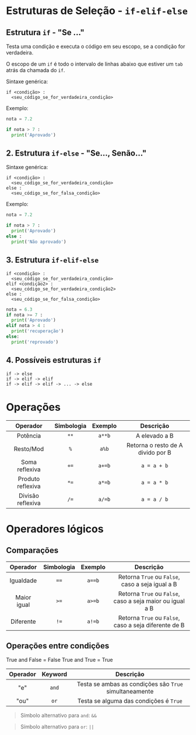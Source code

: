 # Estruturas de Seleção - `if-elif-else`

## Estrutura `if` - "Se ..."

Testa uma condição e executa o código em seu escopo, se a condição for verdadeira.

O escopo de um `if` é todo o intervalo de linhas abaixo que estiver um `tab` atrás da chamada do `if`.

Sintaxe genérica:
```
if <condição> :  
  <seu_código_se_for_verdadeira_condição>
```

Exemplo:
```py
nota = 7.2

if nota > 7 :
  print('Aprovado')  
```

## 2. Estrutura `if-else` - "Se..., Senão..."

Sintaxe genérica:
```
if <condição> :  
  <seu_código_se_for_verdadeira_condição>
else :
  <seu_código_se_for_falsa_condição>
```
Exemplo:
```py
nota = 7.2

if nota > 7 :
  print('Aprovado')
else :
  print('Não aprovado')
```

## 3. Estrutura `if-elif-else`

```
if <condição> :  
  <seu_código_se_for_verdadeira_condição>
elif <condição2> :
  <seu_código_se_for_verdadeira_condição2>
else :
  <seu_código_se_for_falsa_condição>
```

```py
nota = 6.3
if nota >= 7 :
  print('Aprovado')
elif nota > 4 :
  print('recuperação')
else:
  print('reprovado')
```

## 4. Possíveis estruturas `if`
```
if -> else
if -> elif -> elif
if -> elif -> elif -> ... -> else
```

# Operações
|Operador|Simbologia|Exemplo|Descrição|
|:--:|:--:|:--:|:--:|
|Potência|`**`|`a**b`|A elevado a B|
|Resto/Mod|`%`|`a%b`|Retorna o resto de A divido por B|
|Soma reflexiva|`+=`|`a+=b`| `a = a + b` |
|Produto reflexiva|`*=`|`a*=b`| `a = a * b` |
|Divisão reflexiva|`/=`|`a/=b`| `a = a / b` |

# Operadores lógicos 

## Comparações
|Operador|Simbologia|Exemplo|Descrição|
|:--:|:--:|:--:|:--:|
|Igualdade|`==`|`a==b`|Retorna `True` ou `False`, caso a seja igual a B|
|Maior igual|`>=`|`a>=b`|Retorna `True` ou `False`, caso a seja maior ou igual a B|
|Diferente|`!=`|`a!=b`|Retorna `True` ou `False`, caso a seja diferente de B| 


## Operações entre condições

True and False = False
True and True = True

|Operador|Keyword|Descrição|
|:--:|:--:|:--:|
|"e"|`and`|Testa se ambas as condições são `True` simultaneamente|
|"ou"|`or`|Testa se alguma das condições é `True`|

> Símbolo alternativo para `and`: `&&`

> Símbolo alternativo para `or`: `||`


